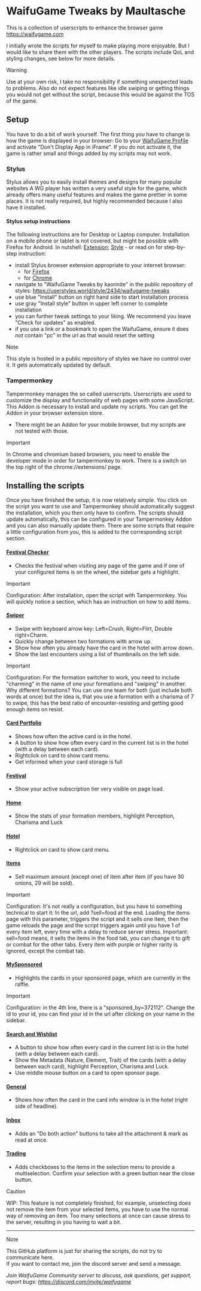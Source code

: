 # WaifuGame Tweaks by Maultasche

This is a collection of userscripts to enhance the browser game https://waifugame.com

I initially wrote the scripts for myself to make playing more enjoyable. But I would like to share them with the other players. The scripts include QoL and styling changes, see below for more details.

> [!WARNING]
> Use at your own risk, I take no responsibility if something unexpected leads to problems. Also do not expect features like idle swiping or getting things you would not get without the script, because this would be against the TOS of the game.


## Setup

You have to do a bit of work yourself. The first thing you have to change is how the game is displayed in your browser:
Go to your [WaifuGame Profile](https://waifugame.com/profile) and activate "Don't Display App in iFrame". If you do not activate it, the game is rather small and things added by my scripts may not work.

### Stylus

Stylus allows you to easily install themes and designs for many popular websites
A WG player has written a very useful style for the game, which already offers many useful features and makes the game prettier in some places. It is not really required, but highly recommended because I also have it installed.

#### Stylus setup instructions
The following instructions are for Desktop or Laptop computer.
Installation on a mobile phone or tablet is not covered, but might be possible with Firefox for Android.
In nutshell: [Extension](https://add0n.com/stylus.html); [Style](https://userstyles.world/style/2434/waifugame-tweaks) -
or read on for step-by-step instruction:
- install Stylus browser extension appropriate to your internet browser:
  - for [Firefox](https://addons.mozilla.org/en-GB/firefox/addon/styl-us/) 
  - for [Chrome](https://chromewebstore.google.com/detail/stylus/clngdbkpkpeebahjckkjfobafhncgmne)
- navigate to "WaifuGame Tweaks by kaorinite" in the public repository of styles: https://userstyles.world/style/2434/waifugame-tweaks
- use blue "Install" button on right hand side to start installation process
- use gray "Install style" button in upper left corner to complete installation
- you can further tweak settings to your liking. We recommend you leave "Check for updates" as enabled.
- if you use a link or a bookmark to open the WaifuGame, ensure it does *not* contain "pc" in the url as that would reset the setting

> [!NOTE]
> This style is hosted in a public repository of styles we have no control over it. It gets automatically updated by default.

### Tampermonkey

Tampermonkey manages the so called userscripts. Userscripts are used to customize the display and functionality of web pages with some JavaScript.
This Addon is necessary to install and update my scripts.
You can get the Addon in your browser extension store.
* There might be an Addon for your mobile browser, but my scripts are not tested with those.

> [!IMPORTANT]
> In Chrome and chromium based browsers, you need to enable the developer mode in order for tampermonkey to work. There is a switch on the top right of the chrome://extensions/ page.

## Installing the scripts

Once you have finished the setup, it is now relatively simple. You click on the script you want to use and Tampermonkey should automatically suggest the installation, which you then only have to confirm. The scripts should update automatically, this can be configured in your Tampermonkey Addon and you can also manually update them.
There are some scripts that require a little configuration from you, this is added to the corresponding script section.

#### [Festival Checker](https://github.com/maultasche92/WaifuGame-Tweaks/raw/main/WaifuGame%20Festival%20Checker.user.js)

* Checks the festival when visiting any page of the game and if one of your configured items is on the wheel, the sidebar gets a highlight.

> [!IMPORTANT]
> Configuration: After installation, open the script with Tampermonkey. You will quickly notice a section, which has an instruction on how to add items.

#### [Swiper](https://github.com/maultasche92/WaifuGame-Tweaks/raw/main/WaifuGame%20Swiper%20Tweaks.user.js)

* Swipe with keyboard arrow key: Left=Crush, Right=Flirt, Double right=Charm.
* Quickly change between two formations with arrow up.
* Show how often you already have the card in the hotel with arrow down.
* Show the last encounters using a list of thumbnails on the left side.

> [!IMPORTANT]
> Configuration: For the formation switcher to work, you need to include "charming" in the name of one your formations and "swiping" in another.
Why different formations? You can use one team for both (just include both words at once) but the idea is, that you use a formation with a charisma of 7 to swipe, this has the best ratio of encounter-resisting and getting good enough items on resist.

#### [Card Portfolio](https://github.com/maultasche92/WaifuGame-Tweaks/raw/main/WaifuGame%20Card%20Portfolio%20Tweaks.user.js)

* Shows how often the active card is in the hotel.
* A button to show how often every card in the current list is in the hotel (with a delay between each card).
* Rightclick on card to show card menu.
* Get informed when your card storage is full

#### [Festival](https://github.com/maultasche92/WaifuGame-Tweaks/raw/main/WaifuGame%20Festival%20Tweaks.user.js)

* Show your active subscription tier very visible on page load.

#### [Home](https://github.com/maultasche92/WaifuGame-Tweaks/raw/main/WaifuGame%20Home%20Tweaks.user.js)

* Show the stats of your formation members, highlight Perception, Charisma and Luck

#### [Hotel](https://github.com/maultasche92/WaifuGame-Tweaks/raw/main/WaifuGame%20Hotel%20Tweaks.user.js)

* Rightclick on card to show card menu.

#### [Items](https://github.com/maultasche92/WaifuGame-Tweaks/raw/main/WaifuGame%20Items%20Tweaks.user.js)

* Sell maximum amount (except one) of item after item (if you have 30 onions, 29 will be sold).

> [!IMPORTANT]
> Configuration: It's not really a configuration, but you have to something technical to start it: In the url, add ?sell=food at the end. Loading the items page with this parameter, triggers the script and it sells one item, then the game reloads the page and the script triggers again until you have 1 of every item left, every time with a delay to reduce server stress. Important: sell=food means, it sells the items in the food tab, you can change it to gift or combat for the other tabs. Every item with purple or higher rarity is ignored, except the combat tab.

#### [MySponsored](https://github.com/maultasche92/WaifuGame-Tweaks/raw/main/WaifuGame%20MySponsored%20Tweaks.user.js)

* Highlights the cards in your sponsored page, which are currently in the raffle.

> [!IMPORTANT]
> Configuration: in the 4th line, there is a "sponsored_by=372112". Change the id to your id, you can find your id in the url after clicking on your name in the sidebar.

#### [Search and Wishlist](https://github.com/maultasche92/WaifuGame-Tweaks/raw/main/WaifuGame%20Search%20and%20Wishlist%20Tweaks.user.js)

* A button to show how often every card in the current list is in the hotel (with a delay between each card).
* Show the Metadata (Nature, Element, Trait) of the cards (with a delay between each card), highlight Perception, Charisma and Luck.
* Use middle mouse button on a card to open sponsor page.

#### [General](https://github.com/maultasche92/WaifuGame-Tweaks/raw/main/WaifuGame%20General%20Tweaks.user.js)

* Shows how often the card in the card info window is in the hotel (right side of headline).

#### [Inbox](https://github.com/maultasche92/WaifuGame-Tweaks/raw/main/WaifuGame%20Inbox%20Tweaks.user.js)

* Adds an "Do both action" buttons to take all the attachment & mark as read at once.

#### [Trading](https://github.com/maultasche92/WaifuGame-Tweaks/raw/main/WaifuGame%20Trading%20Tweaks.user.js)

* Adds checkboxes to the items in the selection menu to provide a multiselection. Confirm your selection with a green button near the close button.

> [!CAUTION]
> WIP: This feature is not completely finished, for example, unselecting does not remove the item from your selected items, you have to use the normal way of removing an item. Too many selections at once can cause stress to the server, resulting in you having to wait a bit.


---
> [!NOTE]
> This GitHub platform is just for sharing the scripts, do not try to communicate here.<br>If you want to contact me, join the discord server and send a message.


*Join WaifuGame Community server to discuss, ask questions, get support, report bugs: https://discord.com/invite/waifugame*
